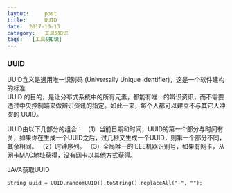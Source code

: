 ```yaml
---
layout:     post
title:      UUID
date:  2017-10-13
category:   工具&知识
tags:   [工具&知识]
---
```

### UUID
  UUID含义是通用唯一识别码 (Universally Unique Identifier)，这是一个软件建构的标准  
   UUID 的目的，是让分布式系统中的所有元素，都能有唯一的辨识资讯，而不需要透过中央控制端来做辨识资讯的指定。如此一来，每个人都可以建立不与其它人冲突的 UUID。

UUID由以下几部分的组合：
（1）当前日期和时间，UUID的第一个部分与时间有关，如果你在生成一个UUID之后，过几秒又生成一个UUID，则第一个部分不同，其余相同。
（2）时钟序列。
（3）全局唯一的IEEE机器识别号，如果有网卡，从网卡MAC地址获得，没有网卡以其他方式获得。  


JAVA获取UUID
```
String uuid = UUID.randomUUID().toString().replaceAll("-", "");
```
